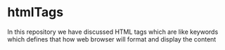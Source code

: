 # htmlTags
In this repository we have discussed HTML tags which are like keywords which defines that how web browser will format and display the content
